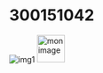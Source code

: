 # 300151042
![img1](https://github.com/user-attachments/assets/3e189280-a956-48ad-9d14-26f778d39e92)
<img src="images.img1.jpg" alt = "mon image" width = "50" height ="50">
